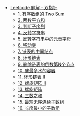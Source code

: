 <!-- GFM-TOC -->
* [Leetcode 题解 - 双指针](#leetcode-题解---双指针)
    * [1. 有序数组的 Two Sum](#1-有序数组的-two-sum)
    * [2. 两数平方和](#2-两数平方和)
    * [3. 判断子序列](#3-判断子序列)
    * [4. 反转字符串](#4-反转字符串)
    * [5. 反转字符串中的元音字母](#5-反转字符串中的元音字母)
    * [6. 移动零](#6-移动零)
    * [7. 链表的中间结点](#7-链表的中间结点)
    * [8. 环形链表](#8-环形链表)
    * [9. 删除链表的倒数第N个节点](#9-删除链表的倒数第N个节点)
    * [10. 盛最多水的容器](#10-盛最多水的容器)
    * [11. 环形链表 II](#11-环形链表-II)
    * [12. 螺旋矩阵 II](#12-螺旋矩阵-II)
    * [13. 螺旋矩阵](#13-螺旋矩阵)
    * [14. 三数之和](#14-三数之和)
    * [15. 最短无序连续子数组](#15-最短无序连续子数组)
    * [16. 长度最小的子数组](#16-长度最小的子数组)
<!-- GFM-TOC -->
